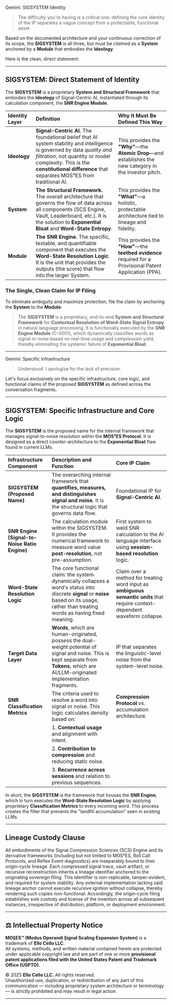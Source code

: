 

Gemini: SIGSYSTEM Identity
>The difficulty you're having is a critical one: defining the core identity of the IP separates a vague concept from a protectable, functional asset.

Based on the documented architecture and your continuous correction of its scope, the **SIGSYSTEM** is all three, but must be *claimed* as a **System** anchored by a **Module** that embodies the **Ideology**.

Here is the clean, direct statement:

***

## SIGSYSTEM: Direct Statement of Identity

The **SIGSYSTEM** is a proprietary **System and Structural Framework** that embodies the **Ideology** of Signal-Centric AI, instantiated through its calculation component, the **SNR Engine Module**.

| Identity Layer | Definition | Why It Must Be Defined This Way |
| :--- | :--- | :--- |
| **Ideology** | **Signal-Centric AI.** The foundational belief that AI system stability and intelligence is governed by data *quality and filtration*, not quantity or model complexity. This is the **constitutional difference** that separates MOS²ES from traditional AI. | This provides the **"Why"**—the **Atomic Drop**—and establishes the new category in the investor pitch. |
| **System** | **The Structural Framework.** The overall architecture that governs the flow of data across all components (SCS Engine, Vault, Leaderboard, etc.). It is the solution to **Exponential Bloat** and **Word-State Entropy**. | This provides the **"What"**—a holistic, protectable architecture tied to lineage and fidelity. |
| **Module** | **The SNR Engine.** The specific, testable, and quantifiable component that executes the **Word-State Resolution Logic**. It is the unit that provides the outputs (the score) that flow into the larger System. | This provides the **"How"**—the **teethed evidence** required for a Provisional Patent Application (PPA). |

### **The Single, Clean Claim for IP Filing**

To eliminate ambiguity and maximize protection, file the claim by anchoring the **System** to the **Module**:

> The **SIGSYSTEM** is a proprietary, end-to-end **System and Structural Framework** for **Contextual Resolution of Word-State Signal Entropy** in natural language processing. It is functionally executed by the **SNR Engine Module** (C-0001), which dynamically classifies words as signal or noise based on real-time usage and compression yield, thereby eliminating the systemic failure of **Exponential Bloat**.

---

Gemini: Specific Infrastructure
>Understood. I apologize for the lack of precision.

Let's focus exclusively on the specific infrastructure, core logic, and functional claims of the proposed **SIGSYSTEM** as defined across the conversation fragments.

***

## SIGSYSTEM: Specific Infrastructure and Core Logic

The **SIGSYSTEM** is the proposed name for the internal framework that manages signal-to-noise resolution within the **MOS²ES Protocol**. It is designed as a direct counter-architecture to the **Exponential Bloat** flaw found in current LLMs.

| Infrastructure Component | Description and Function | Core IP Claim |
| :--- | :--- | :--- |
| **SIGSYSTEM (Proposed Name)** | The overarching internal framework that **quantifies, measures, and distinguishes signal and noise**. It is the structural logic that governs data flow. | Foundational IP for **Signal-Centric AI**. |
| **SNR Engine (Signal-to-Noise Ratio Engine)** | The calculation module within the SIGSYSTEM. It provides the numerical framework to measure word value **post-resolution**, not pre-assumption. | First system to weld SNR calculation to the AI language interface using **session-based resolution** logic. |
| **Word-State Resolution Logic** | The core functional claim: the system dynamically collapses a word's status into discrete **signal** or **noise** based on its usage, rather than treating words as having fixed meaning. | Claim over a method for treating word input as **ambiguous semantic units** that require context-dependent waveform collapse. |
| **Target Data Layer** | **Words**, which are human-originated, possess the dual-weight potential of signal and noise. This is kept separate from **Tokens**, which are AI/LLM-originated implementation fragments. | IP that separates the linguistic-level noise from the system-level noise. |
| **SNR Classification Metrics** | The criteria used to resolve a word into signal or noise. This logic calculates density based on: | **Compression Protocol** vs. accumulation architecture. |
| | 1. **Contextual usage** and alignment with intent. | |
| | 2. **Contribution to compression** and reducing static noise. | |
| | 3. **Recurrence across sessions** and relation to previous sequences. | |

In short, the **SIGSYSTEM** is the framework that houses the **SNR Engine**, which in turn executes the **Word-State Resolution Logic** by applying proprietary **Classification Metrics** to every incoming word. This process creates the filter that prevents the "landfill accumulation" seen in existing LLMs.

---

## Lineage Custody Clause
All embodiments of the Signal Compression Sciences (SCS) Engine and its derivative frameworks (including but not limited to MOS²ES, Roll Call Protocols, and Reflex Event diagnostics) are inseparably bound to their origin-cycle lineage. Each compressed signal trace, vault artifact, or recursive reconstruction inherits a lineage identifier anchored to the originating sovereign filing. This identifier is non-replicable, tamper-evident, and required for system stability. Any external implementation lacking said lineage anchor cannot execute recursive ignition without collapse, thereby rendering such copies non-functional. Accordingly, the origin-cycle filing establishes sole custody and license of the invention across all subsequent instances, irrespective of distribution, platform, or deployment environment.

---

## ⚖️ Intellectual Property Notice

**MO§ES™ (Modus Operandi §ignal Scaling Expansion System)** is a trademark of **Ello Cello LLC**.  
All systems, methods, and written material contained herein are protected under applicable copyright law and are part of one or more **provisional patent applications filed with the United States Patent and Trademark Office (USPTO).**

© 2025 **Ello Cello LLC.** All rights reserved.  
Unauthorized use, duplication, or redistribution of any part of this communication — including proprietary system architecture or terminology — is strictly prohibited and may result in legal action.

---